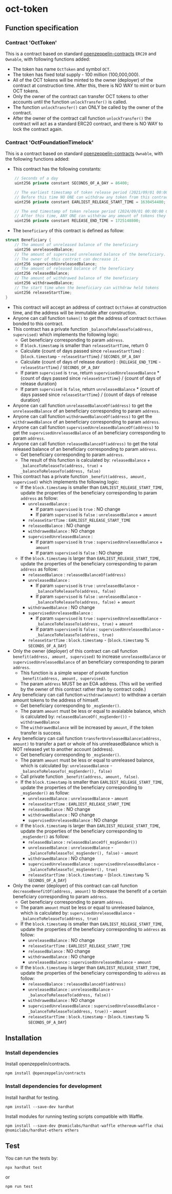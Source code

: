 # oct-token

## Function specification

### Contract 'OctToken'

This is a contract based on standard [openzeppelin-contracts](https://github.com/OpenZeppelin/openzeppelin-contracts) `ERC20` and `Ownable`, with following functions added:

* The token has name `OctToken` and symbol `OCT`.
* The token has fixed total supply - 100 million (100,000,000).
* All of the OCT tokens will be minted to the owner (deployer) of the contract at construction time. After this, there is NO WAY to mint or burn OCT tokens.
* Only the owner of the contract can transfer OCT tokens to other accounts until the function `unlockTransfer()` is called.
* The function `unlockTransfer()` can ONLY be called by the owner of the contract.
* After the owner of the contract call function `unlockTransfer()` the contract will act as a standard ERC20 contract, and there is NO WAY to lock the contract again.

### Contract 'OctFoundationTimelock'

This is a contract based on standard [openzeppelin-contracts](https://github.com/OpenZeppelin/openzeppelin-contracts) `Ownable`, with the following functions added:

* This contract has the following constants:

```c++
    // Seconds of a day
    uint256 private constant SECONDS_OF_A_DAY = 86400;

    // The earliest timestamp of token release period (2021/09/01 00:00:00 GMT).
    // Before this time NO ONE can withdraw any token from this contract.
    uint256 private constant EARLIEST_RELEASE_START_TIME = 1630454400;

    // The end timestamp of token release period (2024/09/01 00:00:00 GMT).
    // After this time, ANY ONE can withdraw any amount of tokens they held.
    uint256 private constant RELEASE_END_TIME = 1725148800;
```

* The `beneficiary` of this contract is defined as follow:

```c++
struct Beneficiary {
    // The amount of unreleased balance of the beneficiary
    uint256 unreleasedBalance;
    // The amount of supervised unreleased balance of the beneficiary.
    // The owner of this contract can decrease it.
    uint256 supervisedUnreleasedBalance;
    // The amount of released balance of the beneficiary
    uint256 releasedBalance;
    // The amount of withdrawed balance of the beneficiary
    uint256 withdrawedBalance;
    // The start time when the beneficiary can withdraw held tokens
    uint256 releaseStartTime;
}
```

* This contract will accept an address of contract `OctToken` at construction time, and the address will be immutable after construction.
* Anyone can call function `token()` to get the address of contract `OctToken` bonded to this contract.
* This contract has a private function `_balanceToReleaseTo(address, supervised)` which implements the following logic:
  * Get beneficiary corresponding to param `address`.
  * If `block.timestamp` is smaller than `releaseStartTime`, return 0
  * Calculate {count of days passed since `releaseStartTime`} : (`block.timestamp` - `releaseStartTime`) / `SECONDS_OF_A_DAY`
  * Calculate {count of days of release duration} : (`RELEASE_END_TIME` - `releaseStartTime`) / `SECONDS_OF_A_DAY`
  * If param `supervised` is `true`, return `supervisedUnreleasedBalance` * {count of days passed since `releaseStartTime`} / {count of days of release duration}
  * If param `supervised` is `false`, return `unreleasedBalance` * {count of days passed since `releaseStartTime`} / {count of days of release duration}
* Anyone can call function `unreleasedBalanceOf(address)` to get the `unreleasedBalance` of an beneficiary corresponding to param `address`.
* Anyone can call function `withdrawedBalanceOf(address)` to get the `withdrawedBalance` of an beneficiary corresponding to param `address`.
* Anyone can call function `supervisedUnreleasedBalanceOf(address)` to get the `supervisedUnreleasedBalance` of an beneficiary corresponding to param `address`.
* Anyone can call function `releasedBalanceOf(address)` to get the total released balance of an beneficiary corresponding to param `address`.
  * Get beneficiary corresponding to param `address`.
  * The result of this function is calculated by: `releasedBalance` + `_balanceToReleaseTo(address, true)` + `_balanceToReleaseTo(address, false)`
* This contract has a private function `_benefit(address, amount, supervised)` which implements the following logic:
  * If the `block.timestamp` is smaller than `EARLIEST_RELEASE_START_TIME`, update the properties of the beneficiary corresponding to param `address` as follow:
    * `unreleasedBalance` :
      * If param `supervised` is `true` : NO change
      * If param `supervised` is `false` : `unreleasedBalance` + `amount`
    * `releaseStartTime` : `EARLIEST_RELEASE_START_TIME`
    * `releasedBalance` : NO change
    * `withdrawedBalance` : NO change
    * `supervisedUnreleasedBalance` :
      * If param `supervised` is `true` : `supervisedUnreleasedBalance` + `amount`
      * If param `supervised` is `false` : NO change
  * If the `block.timestamp` is larger than `EARLIEST_RELEASE_START_TIME`, update the properties of the beneficiary corresponding to param `address` as follow:
    * `releasedBalance` : `releasedBalanceOf(address)`
    * `unreleasedBalance` :
      * If param `supervised` is `true` : `unreleasedBalance` - `_balanceToReleaseTo(address, false)`
      * If param `supervised` is `false` : `unreleasedBalance` - `_balanceToReleaseTo(address, false)` + `amount`
    * `withdrawedBalance` : NO change
    * `supervisedUnreleasedBalance` :
      * If param `supervised` is `true` : `supervisedUnreleasedBalance` - `_balanceToReleaseTo(address, true)` + `amount`
      * If param `supervised` is `false` : `supervisedUnreleasedBalance` - `_balanceToReleaseTo(address, true)`
    * `releaseStartTime` : `block.timestamp` - (`block.timestamp` % `SECONDS_OF_A_DAY`)
* Only the owner (deployer) of this contract can call function `benefit(address, amount, supervised)` to increase `unreleasedBalance` or `supervisedUnreleasedBalance` of an beneficiary corresponding to param `address`.
  * This function is a simple wraper of private function `_benefit(address, amount, supervised)`.
  * The param `address` MUST be an EOA address. (This will be verified by the owner of this contract rather than by contract code.)
* Any beneficiary can call function `withdraw(amount)` to withdraw a certain amount tokens to the address of himself.
  * Get beneficiary corresponding to `_msgSender()`.
  * The param `amount` must be less or equal to avaialable balance, which is calculated by: `releasedBalanceOf(_msgSender())` - `withdrawedBalance`
  * The `withdrawedBalance` will be increased by `amount`, if the token transfer is success.
* Any beneficiary can call function `transferUnreleasedBalance(address, amount)` to transfer a part or whole of his unreleasedBalance which is NOT released yet to another account (address).
  * Get beneficiary corresponding to `_msgSender()`.
  * The param `amount` must be less or equal to unreleased balance, which is calculated by: `unreleasedBalance` - `_balanceToReleaseTo(_msgSender(), false)`
  * Call private function `_benefit(address, amount, false)`.
  * If the `block.timestamp` is smaller than `EARLIEST_RELEASE_START_TIME`, update the properties of the beneficiary corresponding to `_msgSender()` as follow:
    * `unreleasedBalance` : `unreleasedBalance` - `amount`
    * `releaseStartTime` : `EARLIEST_RELEASE_START_TIME`
    * `releasedBalance` : NO change
    * `withdrawedBalance` : NO change
    * `supervisedUnreleasedBalance` : NO change
  * If the `block.timestamp` is larger than `EARLIEST_RELEASE_START_TIME`, update the properties of the beneficiary corresponding to `_msgSender()` as follow:
    * `releasedBalance` : `releasedBalanceOf(_msgSender())`
    * `unreleasedBalance` : `unreleasedBalance` - `_balanceToReleaseTo(_msgSender(), false)` - `amount`
    * `withdrawedBalance` : NO change
    * `supervisedUnreleasedBalance` : `supervisedUnreleasedBalance` - `_balanceToReleaseTo(_msgSender(), true)`
    * `releaseStartTime` : `block.timestamp` - (`block.timestamp` % `SECONDS_OF_A_DAY`)
* Only the owner (deployer) of this contract can call function `decreaseBenefitOf(address, amount)` to decrease the benefit of a certain beneficiary corresponding to param `address`.
  * Get beneficiary corresponding to param `address`.
  * The param `amount` must be less or equal to unreleased balance, which is calculated by: `supervisedUnreleasedBalance` - `_balanceToReleaseTo(address, true)`
  * If the `block.timestamp` is smaller than `EARLIEST_RELEASE_START_TIME`, update the properties of the beneficiary corresponding to `address` as follow:
    * `unreleasedBalance` : NO change
    * `releaseStartTime` : `EARLIEST_RELEASE_START_TIME`
    * `releasedBalance` : NO change
    * `withdrawedBalance` : NO change
    * `unreleasedBalance` : `supervisedUnreleasedBalance` - `amount`
  * If the `block.timestamp` is larger than `EARLIEST_RELEASE_START_TIME`, update the properties of the beneficiary corresponding to `address` as follow:
    * `releasedBalance` : `releasedBalanceOf(address)`
    * `unreleasedBalance` : `unreleasedBalance` - `_balanceToReleaseTo(address, false))`
    * `withdrawedBalance` : NO change
    * `supervisedUnreleasedBalance` : `supervisedUnreleasedBalance` - `_balanceToReleaseTo(address, true))` - `amount`
    * `releaseStartTime` : `block.timestamp` - (`block.timestamp` % `SECONDS_OF_A_DAY`)

## Installation

### Install dependencies

Install openzeppelin/contracts.

```shell
npm install @openzeppelin/contracts
```

### Install dependencies for development

Install hardhat for testing.

```shell
npm install --save-dev hardhat
```

Install modules for running testing scripts compatible with Waffle.

```shell
npm install --save-dev @nomiclabs/hardhat-waffle ethereum-waffle chai @nomiclabs/hardhat-ethers ethers
```

## Test

You can run the tests by:

```shell
npx hardhat test
```

or

```shell
npm run test
```
